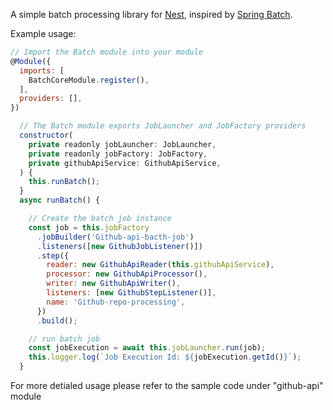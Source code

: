 A simple batch processing library for [Nest](https://github.com/nestjs/nest), inspired by [Spring Batch](https://github.com/spring-projects/spring-batch).

Example usage:

```javascript
// Import the Batch module into your module
@Module({
  imports: [
    BatchCoreModule.register(),
  ],
  providers: [],
})

```

```javascript
  // The Batch module exports JobLauncher and JobFactory providers
  constructor(
    private readonly jobLauncher: JobLauncher,
    private readonly jobFactory: JobFactory,
    private githubApiService: GithubApiService,
  ) {
    this.runBatch();
  }
  async runBatch() {

    // Create the batch job instance
    const job = this.jobFactory
      .jobBuilder('Github-api-bacth-job')
      .listeners([new GithubJobListener()])
      .step({
        reader: new GithubApiReader(this.githubApiService),
        processor: new GithubApiProcessor(),
        writer: new GithubApiWriter(),
        listeners: [new GithubStepListener()],
        name: 'Github-repo-processing',
      })
      .build();

    // run batch job
    const jobExecution = await this.jobLauncher.run(job);
    this.logger.log(`Job Execution Id: ${jobExecution.getId()}`);
  }
```

For more detialed usage please refer to the sample code under "github-api" module
